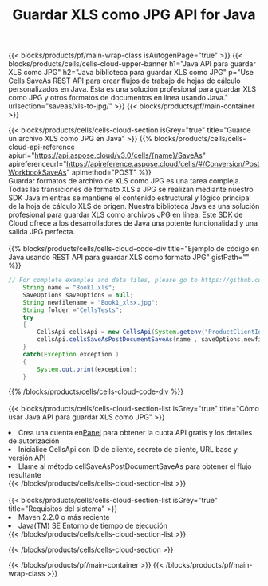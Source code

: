 ﻿---
title:  Guardar XLS como JPG API for Java
description:  Usando Aspose.Cells Cloud SDK for Java para guardar el archivo de formato XLS como archivo de formato JPG.
url: /es/java/saveas/xls-to-jpg/
---
{{< blocks/products/pf/main-wrap-class isAutogenPage="true" >}}
{{< blocks/products/cells/cells-cloud-upper-banner h1="Java API para guardar XLS como JPG" h2="Java biblioteca para guardar XLS como JPG" p="Use Cells SaveAs REST API para crear flujos de trabajo de hojas de cálculo personalizados en Java. Esta es una solución profesional para guardar XLS como JPG y otros formatos de documentos en línea usando Java." urlsection="saveas/xls-to-jpg/" >}}
{{< blocks/products/pf/main-container >}}

{{< blocks/products/cells/cells-cloud-section isGrey="true" title="Guarde un archivo XLS como JPG en Java" >}}
{{% blocks/products/cells/cells-cloud-api-reference apiurl="https://api.aspose.cloud/v3.0/cells/{name}/SaveAs" apireferenceurl="https://apireference.aspose.cloud/cells/#/Conversion/PostWorkbookSaveAs" apimethod="POST" %}}
<br/>
Guardar formatos de archivo de XLS como JPG es una tarea compleja. Todas las transiciones de formato XLS a JPG se realizan mediante nuestro SDK Java mientras se mantiene el contenido estructural y lógico principal de la hoja de cálculo XLS de origen. Nuestra biblioteca Java es una solución profesional para guardar XLS como archivos JPG en línea. Este SDK de Cloud ofrece a los desarrolladores de Java una potente funcionalidad y una salida JPG perfecta.
<br/>
<br/>
{{% blocks/products/cells/cells-cloud-code-div title="Ejemplo de código en Java usando REST API para guardar XLS como formato JPG" gistPath="" %}}
  
```java
// For complete examples and data files, please go to https://github.com/aspose-cells-cloud/aspose-cells-cloud-java/
    String name = "Book1.xls";
    SaveOptions saveOptions = null;
    String newfilename = "Book1_xlsx.jpg";
    String folder ="CellsTests";
    try 
    {
        CellsApi cellsApi = new CellsApi(System.getenv("ProductClientId"), System.getenv("ProductClientSecret"));
        cellsApi.cellsSaveAsPostDocumentSaveAs(name , saveOptions,newfilename,false,false,folder,null,null,null,true);                       
    }
    catch(Exception exception )
    {
        System.out.print(exception);
    }
```
  
{{% /blocks/products/cells/cells-cloud-code-div %}}
<br/>
<br/>
{{< blocks/products/cells/cells-cloud-section-list isGrey="true" title="Cómo usar Java API para guardar XLS como JPG" >}}
<li> Crea una cuenta en<a href="https://dashboard.aspose.cloud/">Panel</a> para obtener la cuota API gratis y los detalles de autorización</li>
<li>Inicialice CellsApi con ID de cliente, secreto de cliente, URL base y versión API</li>
<li>Llame al método cellSaveAsPostDocumentSaveAs para obtener el flujo resultante</li>
{{< /blocks/products/cells/cells-cloud-section-list >}}
<br/>
<br/>
{{< blocks/products/cells/cells-cloud-section-list isGrey="true" title="Requisitos del sistema" >}}
<li>Maven 2.2.0 o más reciente</li>
<li>Java(TM) SE Entorno de tiempo de ejecución</li>
{{< /blocks/products/cells/cells-cloud-section-list >}}

{{< /blocks/products/cells/cells-cloud-section >}}

{{< /blocks/products/pf/main-container >}}
{{< /blocks/products/pf/main-wrap-class >}}
